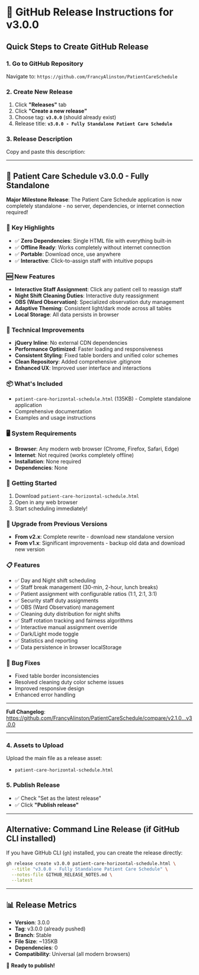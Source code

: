 # 🚀 GitHub Release Instructions for v3.0.0

## Quick Steps to Create GitHub Release

### 1. Go to GitHub Repository
Navigate to: `https://github.com/FrancyAlinston/PatientCareSchedule`

### 2. Create New Release
1. Click **"Releases"** tab
2. Click **"Create a new release"**
3. Choose tag: **`v3.0.0`** (should already exist)
4. Release title: **`v3.0.0 - Fully Standalone Patient Care Schedule`**

### 3. Release Description
Copy and paste this description:

---

## 🚀 Patient Care Schedule v3.0.0 - Fully Standalone

**Major Milestone Release**: The Patient Care Schedule application is now completely standalone - no server, dependencies, or internet connection required!

### 🎯 **Key Highlights**
- ✅ **Zero Dependencies**: Single HTML file with everything built-in
- ✅ **Offline Ready**: Works completely without internet connection
- ✅ **Portable**: Download once, use anywhere
- ✅ **Interactive**: Click-to-assign staff with intuitive popups

### 🆕 **New Features**
- **Interactive Staff Assignment**: Click any patient cell to reassign staff
- **Night Shift Cleaning Duties**: Interactive duty reassignment
- **OBS (Ward Observation)**: Specialized observation duty management
- **Adaptive Theming**: Consistent light/dark mode across all tables
- **Local Storage**: All data persists in browser

### 🔧 **Technical Improvements**
- **jQuery Inline**: No external CDN dependencies
- **Performance Optimized**: Faster loading and responsiveness  
- **Consistent Styling**: Fixed table borders and unified color schemes
- **Clean Repository**: Added comprehensive .gitignore
- **Enhanced UX**: Improved user interface and interactions

### 📦 **What's Included**
- `patient-care-horizontal-schedule.html` (135KB) - Complete standalone application
- Comprehensive documentation
- Examples and usage instructions

### 🖥️ **System Requirements**
- **Browser**: Any modern web browser (Chrome, Firefox, Safari, Edge)
- **Internet**: Not required (works completely offline)
- **Installation**: None required
- **Dependencies**: None

### 🚀 **Getting Started**
1. Download `patient-care-horizontal-schedule.html`
2. Open in any web browser
3. Start scheduling immediately!

### 🔄 **Upgrade from Previous Versions**
- **From v2.x**: Complete rewrite - download new standalone version
- **From v1.x**: Significant improvements - backup old data and download new version

### 📋 **Features**
- ✅ Day and Night shift scheduling
- ✅ Staff break management (30-min, 2-hour, lunch breaks)
- ✅ Patient assignment with configurable ratios (1:1, 2:1, 3:1)
- ✅ Security staff duty assignments
- ✅ OBS (Ward Observation) management
- ✅ Cleaning duty distribution for night shifts
- ✅ Staff rotation tracking and fairness algorithms
- ✅ Interactive manual assignment override
- ✅ Dark/Light mode toggle
- ✅ Statistics and reporting
- ✅ Data persistence in browser localStorage

### 🐛 **Bug Fixes**
- Fixed table border inconsistencies
- Resolved cleaning duty color scheme issues
- Improved responsive design
- Enhanced error handling

---

**Full Changelog**: https://github.com/FrancyAlinston/PatientCareSchedule/compare/v2.1.0...v3.0.0

---

### 4. Assets to Upload
Upload the main file as a release asset:
- `patient-care-horizontal-schedule.html`

### 5. Publish Release
- ✅ Check "Set as the latest release"
- ✅ Click **"Publish release"**

---

## Alternative: Command Line Release (if GitHub CLI installed)

If you have GitHub CLI (`gh`) installed, you can create the release directly:

```bash
gh release create v3.0.0 patient-care-horizontal-schedule.html \
  --title "v3.0.0 - Fully Standalone Patient Care Schedule" \
  --notes-file GITHUB_RELEASE_NOTES.md \
  --latest
```

---

## 📊 Release Metrics
- **Version**: 3.0.0
- **Tag**: v3.0.0 (already pushed)
- **Branch**: Stable
- **File Size**: ~135KB
- **Dependencies**: 0
- **Compatibility**: Universal (all modern browsers)

🎉 **Ready to publish!**
